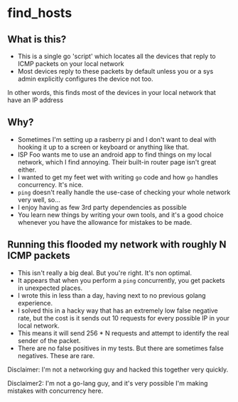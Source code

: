 # find_hosts

## What is this?

* This is a single go 'script' which locates all the devices that reply to ICMP packets on your local network
* Most devices reply to these packets by default unless you or a sys admin explicitly configures the device not too.

In other words, this finds most of the devices in your local network that have an IP address

## Why?

* Sometimes I'm setting up a rasberry pi and I don't want to deal with hooking it up to a screen or keyboard or anything like that.
* ISP Foo wants me to use an android app to find things on my local network, which I find annoying. Their built-in router page isn't great either.
* I wanted to get my feet wet with writing `go` code and how `go` handles concurrency. It's nice.
* `ping` doesn't really handle the use-case of checking your whole network very well, so...
* I enjoy having as few 3rd party dependencies as possible
* You learn new things by writing your own tools, and it's a good choice whenever you have the allowance for mistakes to be made.

## Running this flooded my network with roughly N ICMP packets

* This isn't really a big deal. But you're right. It's non optimal.
* It appears that when you perform a `ping` concurrently, you get packets in unexpected places.
* I wrote this in less than a day, having next to no previous golang experience.
* I solved this in a hacky way that has an extremely low false negative rate, but the cost is it sends out 10 requests for every possible IP in your local network.
* This means it will send 256 * N requests and attempt to identify the real sender of the packet.
* There are no false positives in my tests. But there are sometimes false negatives. These are rare.

Disclaimer: I'm not a networking guy and hacked this together very quickly.

Disclaimer2: I'm not a go-lang guy, and it's very possible I'm making mistakes with concurrency here.
